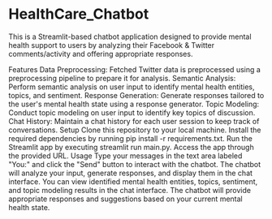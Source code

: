 # HealthCare_Chatbot

This is a Streamlit-based chatbot application designed to provide mental health support to users by analyzing their Facebook & Twitter comments/activity and offering appropriate responses.

Features
Data Preprocessing: Fetched Twitter data is preprocessed using a preprocessing pipeline to prepare it for analysis.
Semantic Analysis: Perform semantic analysis on user input to identify mental health entities, topics, and sentiment.
Response Generation: Generate responses tailored to the user's mental health state using a response generator.
Topic Modeling: Conduct topic modeling on user input to identify key topics of discussion.
Chat History: Maintain a chat history for each user session to keep track of conversations.
Setup
Clone this repository to your local machine.
Install the required dependencies by running pip install -r requirements.txt.
Run the Streamlit app by executing streamlit run main.py.
Access the app through the provided URL.
Usage
Type your messages in the text area labeled "You:" and click the "Send" button to interact with the chatbot.
The chatbot will analyze your input, generate responses, and display them in the chat interface.
You can view identified mental health entities, topics, sentiment, and topic modeling results in the chat interface.
The chatbot will provide appropriate responses and suggestions based on your current mental health state.

